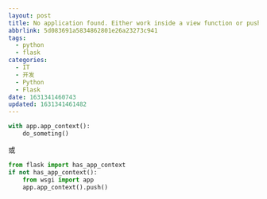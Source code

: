 ```yaml
---
layout: post
title: No application found. Either work inside a view function or push
abbrlink: 5d083691a5834862801e26a23273c941
tags:
  - python
  - flask
categories:
  - IT
  - 开发
  - Python
  - Flask
date: 1631341460743
updated: 1631341461482
---
```


```python
with app.app_context():
    do_someting()
```

或

```python
from flask import has_app_context
if not has_app_context():
    from wsgi import app
    app.app_context().push()
```
